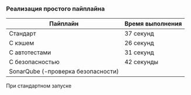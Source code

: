 ### Реализация простого пайплайна

| Пайплайн                           | Время выполнения | 
|------------------------------------|------------------|
| Стандарт                           | 37 секунд        |
| С кэшем                            | 26 секунд        |
| С автотестами                      | 31 секунд        |
| С безопасностью                    | 42 секунды       | 
| SonarQube (-проверка безопасности) |                  |

При стандартном запуске 

